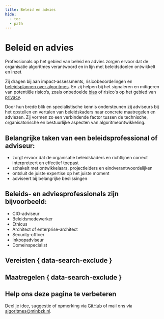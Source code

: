 ```yaml
---
title: Beleid en advies
hide:
  - toc
  - path
---
```

# Beleid en advies
Professionals op het gebied van beleid en advies zorgen ervoor dat de organisatie algoritmes verantwoord en in lijn met beleidsdoelen ontwikkelt en inzet. 

Zij dragen bij aan impact-assessments, risicobeoordelingen en [beleidsplannen over algoritmes](../voldoen-aan-wetten-en-regels/maatregelen/0-org-02-beleid-opstellen-inzet-algoritmes.md). En zij helpen bij het signaleren en mitigeren van potentiële risico’s, zoals onbedoelde [bias](../onderwerpen/bias-en-non-discriminatie.md) of risico's op het gebied van [privacy](../onderwerpen/privacy-en-gegevensbescherming.md). 

Door hun brede blik en specialistische kennis ondersteunen zij adviseurs bij het opstellen en vertalen van beleidskaders naar concrete maatregelen en adviezen. Zij vormen zo een verbindende factor tussen de technische, organisatorische en bestuurlijke aspecten van algoritmeontwikkeling.

## Belangrijke taken van een beleidsprofessional of adviseur:

* zorgt ervoor dat de organisatie beleidskaders en richtlijnen correct interpreteert en effectief toepast
* schakelt met ontwikkelaars, projectleiders en eindverantwoordelijken
* ontsluit de juiste expertise op het juiste moment
* adviseert bij belangrijke beslissingen

## Beleids- en adviesprofessionals zijn bijvoorbeeld:

* CIO-adviseur
* Beleidsmedewerker
* Ethicus
* Architect of enterprise-architect
* Security-officer
* Inkoopadviseur
* Domeinspecialist

## Vereisten { data-search-exclude }

<!-- list_vereisten rollen/beleid-en-advies no-rol no-levenscyclus no-search no-onderwerp -->

## Maatregelen { data-search-exclude }

<!-- list_maatregelen rollen/beleid-en-advies no-rol no-levenscyclus no-search no-onderwerp -->

## Help ons deze pagina te verbeteren
Deel je idee, suggestie of opmerking via [GitHub](https://github.com/MinBZK/Algoritmekader/issues/new/choose) of mail ons via [algoritmes@minbzk.nl](mailto:algoritmes@minbzk.nl).
